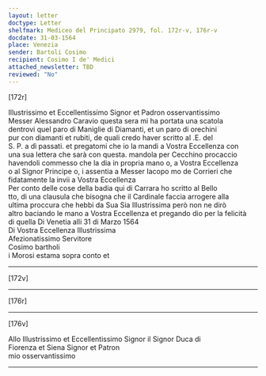 ```yaml
---
layout: letter
doctype: Letter
shelfmark: Mediceo del Principato 2979, fol. 172r-v, 176r-v
docdate: 31-03-1564
place: Venezia
sender: Bartoli Cosimo
recipient: Cosimo I de' Medici
attached_newsletter: TBD
reviewed: "No"
---
```


[172r]  
  
  
Illustrissimo et Eccellentissimo Signor et Padron osservantissimo  
Messer Alessandro Caravio questa sera mi ha portata una scatola  
dentrovi quel paro di Maniglie di Diamanti, et un paro di orechini  
pur con diamanti et rubiti, de quali credo haver scritto al .E. del  
S. P. a dì passati. et pregatomi che io la mandi a Vostra Eccellenza con  
una sua lettera che sarà con questa. mandola per Cecchino procaccio  
havendoli commesso che la dia in propria mano o, a Vostra Eccellenza  
o al Signor Principe o, i assentia a Messer Iacopo mo de Corrieri che  
fidatamente la invii a Vostra Eccellenza  
Per conto delle cose della badia qui di Carrara ho scritto al Bello  
tto, di una clausula che bisogna che il Cardinale faccia arrogere alla  
ultima proccura che hebbi da Sua Sia Illustrissima però non ne dirò  
altro baciando le mano a Vostra Eccellenza et pregando dio per la felicità  
di quella Di Venetia alli 31 di Marzo 1564  
Di Vostra Eccellenza Illustrissima  
Afezionatissimo Servitore  
Cosimo bartholi  
i Morosi estama sopra conto et  
  
---  

[172v]  
  
  
  
---  

[176r]  
  
  
  
---  

[176v]  
  
  
Allo Illustrissimo et Eccellentissimo Signor il Signor Duca di  
Fiorenza et Siena Signor et Patron  
mio osservantissimo  
  
---  

